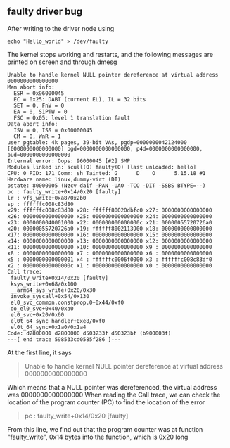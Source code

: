 ## faulty driver bug

After writing to the driver node using 

    echo "Hello_world" > /dev/faulty 
The kernel stops working and restarts, and the following messages are printed on screen and through dmesg

    Unable to handle kernel NULL pointer dereference at virtual address 0000000000000000
    Mem abort info:
      ESR = 0x96000045
      EC = 0x25: DABT (current EL), IL = 32 bits
      SET = 0, FnV = 0
      EA = 0, S1PTW = 0
      FSC = 0x05: level 1 translation fault
    Data abort info:
      ISV = 0, ISS = 0x00000045
      CM = 0, WnR = 1
    user pgtable: 4k pages, 39-bit VAs, pgdp=0000000042124000
    [0000000000000000] pgd=0000000000000000, p4d=0000000000000000, pud=0000000000000000
    Internal error: Oops: 96000045 [#2] SMP
    Modules linked in: scull(O) faulty(O) [last unloaded: hello]
    CPU: 0 PID: 171 Comm: sh Tainted: G      D    O      5.15.18 #1
    Hardware name: linux,dummy-virt (DT)
    pstate: 80000005 (Nzcv daif -PAN -UAO -TCO -DIT -SSBS BTYPE=--)
    pc : faulty_write+0x14/0x20 [faulty]
    lr : vfs_write+0xa8/0x2b0
    sp : ffffffc008c83d80
    x29: ffffffc008c83d80 x28: ffffff80020dbfc0 x27: 0000000000000000
    x26: 0000000000000000 x25: 0000000000000000 x24: 0000000000000000
    x23: 0000000040001000 x22: 000000000000000c x21: 00000055720726a0
    x20: 00000055720726a0 x19: ffffff8002113900 x18: 0000000000000000
    x17: 0000000000000000 x16: 0000000000000000 x15: 0000000000000000
    x14: 0000000000000000 x13: 0000000000000000 x12: 0000000000000000
    x11: 0000000000000000 x10: 0000000000000000 x9 : 0000000000000000
    x8 : 0000000000000000 x7 : 0000000000000000 x6 : 0000000000000000
    x5 : 0000000000000001 x4 : ffffffc0006f0000 x3 : ffffffc008c83df0
    x2 : 000000000000000c x1 : 0000000000000000 x0 : 0000000000000000
    Call trace:
     faulty_write+0x14/0x20 [faulty]
     ksys_write+0x68/0x100
     __arm64_sys_write+0x20/0x30
     invoke_syscall+0x54/0x130
     el0_svc_common.constprop.0+0x44/0xf0
     do_el0_svc+0x40/0xa0
     el0_svc+0x20/0x60
     el0t_64_sync_handler+0xe8/0xf0
     el0t_64_sync+0x1a0/0x1a4
    Code: d2800001 d2800000 d503233f d50323bf (b900003f) 
    ---[ end trace 598533cd0585f286 ]---

At the first line, it says 

> Unable to handle kernel NULL pointer dereference at virtual address 0000000000000000

Which means that a NULL pointer was dereferenced, the virtual address was 0000000000000000
When reading the Call trace, we can check the location of the program counter (PC) to find the location of the error
> pc : faulty_write+0x14/0x20 [faulty]

From this line, we find out that the program counter was at function "faulty_write", 0x14 bytes into the function, which is 0x20 long